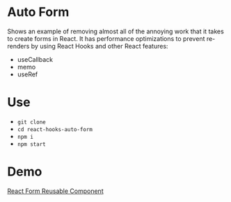 # Auto Form
Shows an example of removing almost all of the annoying work that it takes to create forms in React. It has performance optimizations to prevent re-renders by using React Hooks and other React features:

- useCallback
- memo
- useRef

# Use
- `git clone `
- `cd react-hooks-auto-form`
- `npm i`
- `npm start`

# Demo
[React Form Reusable Component](https://dzuz14.github.io/React-Hooks-Auto-Form/)
